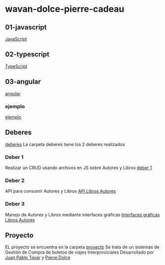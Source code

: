 # wavan-dolce-pierre-cadeau

## 01-javascript
<a name="proyecto" href="https://github.com/2021-B-Web-Avanzada/wavan-dolce-pierre-cadeau/tree/desarrollo/01-javascript">JavaScript</a>

## 02-typescript
<a name="proyecto" href="https://github.com/2021-B-Web-Avanzada/wavan-dolce-pierre-cadeau/tree/desarrollo/02-typescript">TypeScript</a>

## 03-angular

<a name="angular" href="https://github.com/2021-B-Web-Avanzada/wavan-dolce-pierre-cadeau/tree/desarrollo/03-angular">angular</a>

### ejemplo
<a name="ejemplo" href="https://github.com/2021-B-Web-Avanzada/wavan-dolce-pierre-cadeau/tree/desarrollo/03-angular/ejemplo">ejemplo</a>

## Deberes
<a name="proyecto" href="https://github.com/2021-B-Web-Avanzada/wavan-dolce-pierre-cadeau/tree/desarrollo/deberes">deberes</a>
La carpeta deberes tiene los 2 deberes realizados

### Deber 1
Realizar un CRUD usando archivos en JS sobre Autores y Libros
<a name="deber1" href="https://github.com/2021-B-Web-Avanzada/wavan-dolce-pierre-cadeau/tree/desarrollo/deberes/deber1">deber 1</a>


### Deber 2
API para consumir Autores y Libros
<a name="deber2" href="https://github.com/2021-B-Web-Avanzada/wavan-dolce-pierre-cadeau/tree/desarrollo/deberes/api_libro_autor">API Libros Autores</a>

### Deber 3
Manejo de Autores y Libros mediante interfaces gráficas
<a name="deber3" href="https://github.com/2021-B-Web-Avanzada/wavan-dolce-pierre-cadeau/tree/desarrollo/deberes/deber3">Interfaces gráficas Libros Autores</a>


## Proyecto

EL proyecto se encuentra en la carpeta <a name="proyecto" href="https://github.com/2021-B-Web-Avanzada/wavan-dolce-pierre-cadeau/tree/desarrollo/proyecto">proyecto</a>
Se trata de un sistemas de  Gestión de Compra de boletos de viajes Interproviciales
Desarrollado por <a name="JP" href="https://github.com/2021-B-Web-Avanzada/wavan-tovar-vallejo-juan-pablo">Juan Pablo Tovar</a> y <a name="PiR" href="https://github.com/2021-B-Web-Avanzada/wavan-dolce-pierre-cadeau">Pierre Dolce</a>
